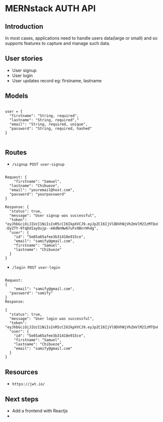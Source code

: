 # MERNstack AUTH API

## Introduction
In most cases, applications need to handle users data(large or small) and so supports features to capture and manage such data.

## User stories
- User signup
- User login
- User updates record eg: firstname, lastname

## Models
<pre><code>
user = {
  "firstname": "String, required",
  "lastname": "String, required","
  "email": "String, required, unique",
  "password": "String, required, hashed"
}
</code>
</pre>

## Routes

- `/signup POST user-signup`

<pre><code>
Request: {
	"firstname": "Samuel",
  "lastname": "Chibueze",
  "email": "youremail@host.com",
  "password": "yourpassword"
}

Response: {
  "status": true,
  "message": "User signup was successful",
  "token": "eyJhbGciOiJIUzI1NiIsInR5cCI6IkpXVCJ9.eyJpZCI6IjVlODVhNjVhZmVlM2IzMTQxOGU5MTVjZSIsImlhdCI6MTU4NTgxNzE3OH0.K--DyZTY-9TqDdIayDujp--m8dNnNw67uFx9BnrHh4g",
  "user": {
    "id": "5e85a65afee3b31418e915ce",
    "email": "samify@gmail.com",
    "firstname": "Samuel",
    "lastname": "Chibueze"
  }
}
</code></pre>
- `/login POST user-login`
<pre><code>
Request: 
{
	"email": "samify@gmail.com",
  "password": "samify"
}
Response: 

{
  "status": true,
  "message": "User login was successful",
  "token": "eyJhbGciOiJIUzI1NiIsInR5cCI6IkpXVCJ9.eyJpZCI6IjVlODVhNjVhZmVlM2IzMTQxOGU5MTVjZSIsImlhdCI6MTU4NTg1Mzc0OH0.2FTHdos9hn8OCcMj6hNfwhdzhVrUqOuzQp1rdYH5LS8",
  "user": {
    "id": "5e85a65afee3b31418e915ce",
    "firstname": "Samuel",
    "lastname": "Chibueze",
    "email": "samify@gmail.com"
  }
}
</code></pre>
## Resources
- `https://jwt.io/`

## Next steps
- Add a frontend with Reactjs
- 

